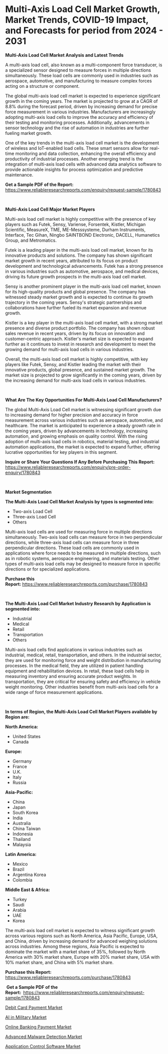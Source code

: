 <p><h1>Multi-Axis Load Cell Market Growth, Market Trends, COVID-19 Impact, and Forecasts for period from 2024 - 2031</h1></p><p><strong>Multi-Axis Load Cell Market Analysis and Latest Trends</strong></p>
<p><p>A multi-axis load cell, also known as a multi-component force transducer, is a specialized sensor designed to measure forces in multiple directions simultaneously. These load cells are commonly used in industries such as aerospace, automotive, and manufacturing to measure complex forces acting on a structure or component.</p><p>The global multi-axis load cell market is expected to experience significant growth in the coming years. The market is projected to grow at a CAGR of 8.8% during the forecast period, driven by increasing demand for precise force measurement in various industries. Manufacturers are increasingly adopting multi-axis load cells to improve the accuracy and efficiency of their testing and monitoring processes. Additionally, advancements in sensor technology and the rise of automation in industries are further fueling market growth.</p><p>One of the key trends in the multi-axis load cell market is the development of wireless and IoT-enabled load cells. These smart sensors allow for real-time monitoring and data collection, enhancing the overall efficiency and productivity of industrial processes. Another emerging trend is the integration of multi-axis load cells with advanced data analytics software to provide actionable insights for process optimization and predictive maintenance.</p></p>
<p><strong>Get a Sample PDF of the Report:&nbsp;</strong> <a href="https://www.reliableresearchreports.com/enquiry/request-sample/1780843">https://www.reliableresearchreports.com/enquiry/request-sample/1780843</a></p>
<p>&nbsp;</p>
<p><strong>Multi-Axis Load Cell Major Market Players</strong></p>
<p><p>Multi-axis load cell market is highly competitive with the presence of key players such as Futek, Sensy, Variense, Forsentek, Kistler, Michigan Scientific, MeasureX, TME, ME-Messsysteme, Durham Instruments, Interface, Tec Gihan, Ningbo SAINTBOND Electronic, DACELL, Humanetics Group, and Metromatics.</p><p>Futek is a leading player in the multi-axis load cell market, known for its innovative products and solutions. The company has shown significant market growth in recent years, attributed to its focus on product development and technological advancements. Futek has a strong presence in various industries such as automotive, aerospace, and medical devices, driving its future growth prospects in the multi-axis load cell market.</p><p>Sensy is another prominent player in the multi-axis load cell market, known for its high-quality products and global presence. The company has witnessed steady market growth and is expected to continue its growth trajectory in the coming years. Sensy's strategic partnerships and collaborations have further fueled its market expansion and revenue growth.</p><p>Kistler is a key player in the multi-axis load cell market, with a strong market presence and diverse product portfolio. The company has shown robust sales revenue in recent years, driven by its focus on innovation and customer-centric approach. Kistler's market size is expected to expand further as it continues to invest in research and development to meet the growing demand for multi-axis load cells in various industries.</p><p>Overall, the multi-axis load cell market is highly competitive, with key players like Futek, Sensy, and Kistler leading the market with their innovative products, global presence, and sustained market growth. The market size is projected to grow significantly in the coming years, driven by the increasing demand for multi-axis load cells in various industries.</p></p>
<p>&nbsp;</p>
<p><strong>What Are The Key Opportunities For Multi-Axis Load Cell Manufacturers?</strong></p>
<p><p>The global Multi-Axis Load Cell market is witnessing significant growth due to increasing demand for higher precision and accuracy in force measurement across various industries such as aerospace, automotive, and healthcare. The market is anticipated to experience a steady growth rate in the coming years, driven by advancements in technology, increasing automation, and growing emphasis on quality control. With the rising adoption of multi-axis load cells in robotics, material testing, and industrial automation applications, the market is expected to expand further, offering lucrative opportunities for key players in this segment.</p></p>
<p><strong>Inquire or Share Your Questions If Any Before Purchasing This Report:</strong> <a href="https://www.reliableresearchreports.com/enquiry/pre-order-enquiry/1780843">https://www.reliableresearchreports.com/enquiry/pre-order-enquiry/1780843</a></p>
<p>&nbsp;</p>
<p><strong>Market Segmentation</strong></p>
<p><strong>The Multi-Axis Load Cell Market Analysis by types is segmented into:</strong></p>
<p><ul><li>Two-axis Load Cell</li><li>Three-axis Load Cell</li><li>Others</li></ul></p>
<p><p>Multi-axis load cells are used for measuring force in multiple directions simultaneously. Two-axis load cells can measure force in two perpendicular directions, while three-axis load cells can measure force in three perpendicular directions. These load cells are commonly used in applications where force needs to be measured in multiple directions, such as in robotic systems, aerospace engineering, and materials testing. Other types of multi-axis load cells may be designed to measure force in specific directions or for specialized applications.</p></p>
<p><strong>Purchase this Report:&nbsp;</strong><a href="https://www.reliableresearchreports.com/purchase/1780843">https://www.reliableresearchreports.com/purchase/1780843</a></p>
<p>&nbsp;</p>
<p><strong>The Multi-Axis Load Cell Market Industry Research by Application is segmented into:</strong></p>
<p><ul><li>Industrial</li><li>Medical</li><li>Retail</li><li>Transportation</li><li>Others</li></ul></p>
<p><p>Multi-axis load cells find applications in various industries such as industrial, medical, retail, transportation, and others. In the industrial sector, they are used for monitoring force and weight distribution in manufacturing processes. In the medical field, they are utilized in patient handling equipment and rehabilitation devices. In retail, these load cells help in measuring inventory and ensuring accurate product weights. In transportation, they are critical for ensuring safety and efficiency in vehicle weight monitoring. Other industries benefit from multi-axis load cells for a wide range of force measurement applications.</p></p>
<p>&nbsp;</p>
<p><strong>In terms of Region, the Multi-Axis Load Cell Market Players available by Region are:</strong></p>
<p>
    <p> <strong> North America: </strong>
        <ul>
            <li>United States</li>
            <li>Canada</li>
        </ul>
        </p> 
    <p> <strong> Europe: </strong>
        <ul>
            <li>Germany</li>
            <li>France</li>
            <li>U.K.</li>
            <li>Italy</li>
            <li>Russia</li>
        </ul>
        </p> 
    <p> <strong> Asia-Pacific: </strong>
        <ul>
            <li>China</li>
            <li>Japan</li>
            <li>South Korea</li>
            <li>India</li>
            <li>Australia</li>
            <li>China Taiwan</li>
            <li>Indonesia</li>
            <li>Thailand</li>
            <li>Malaysia</li>
        </ul>
        </p> 
    <p> <strong> Latin America: </strong>
        <ul>
            <li>Mexico</li>
            <li>Brazil</li>
            <li>Argentina Korea</li>
            <li>Colombia</li>
        </ul>
        </p> 
    <p> <strong> Middle East & Africa: </strong>
        <ul>
            <li>Turkey</li>
            <li>Saudi</li>
            <li>Arabia</li>
            <li>UAE</li>
            <li>Korea</li>
        </ul>
    </p>
    </p>
<p><p>The multi-axis load cell market is expected to witness significant growth across various regions such as North America, Asia Pacific, Europe, USA, and China, driven by increasing demand for advanced weighing solutions across industries. Among these regions, Asia Pacific is expected to dominate the market with a market share of 35%, followed by North America with 30% market share, Europe with 20% market share, USA with 10% market share, and China with 5% market share.</p></p>
<p><strong>Purchase this Report: </strong><a href="https://www.reliableresearchreports.com/purchase/1780843">https://www.reliableresearchreports.com/purchase/1780843</a></p>
<p>&nbsp;<strong>Get a Sample PDF of the Report:&nbsp;&nbsp;</strong><a href="https://www.reliableresearchreports.com/enquiry/request-sample/1780843">https://www.reliableresearchreports.com/enquiry/request-sample/1780843</a></p>
<p><strong></strong></p>
<p><p><a href="https://medium.com/@larryschmidt42/debit-card-payment-market-comprehensive-assessment-by-type-application-and-geography-e6deb523750b">Debit Card Payment Market</a></p><p><a href="https://medium.com/@larryschmidt42/ai-in-military-market-size-reveals-the-best-marketing-channels-in-global-industry-b1371951745f">AI in Military Market</a></p><p><a href="https://medium.com/@larryschmidt42/online-banking-payment-market-outlook-industry-overview-and-forecast-2024-to-2031-827f1c6299a0">Online Banking Payment Market</a></p><p><a href="https://medium.com/@larryschmidt42/advanced-malware-detection-market-analysis-and-sze-forecasted-for-period-from-2024-to-2031-857e33e47646">Advanced Malware Detection Market</a></p><p><a href="https://medium.com/@larryschmidt42/application-control-software-market-analysis-its-cagr-market-segmentation-and-global-industry-302535cc5e0d">Application Control Software Market</a></p></p>